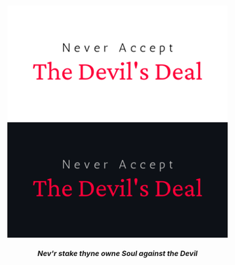 <div align="center">

![Jellyfish logo](img/DevilsDeal-light.png#gh-light-mode-only)
![Jellyfish logo](img/DevilsDeal-dark.png#gh-dark-mode-only)

<h3><i>Nev'r stake thyne owne Soul against the Devil </i></h3>

</div>